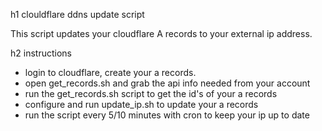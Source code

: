 h1 clouldflare ddns update script

This script updates your cloudflare A records to your external ip address.

h2 instructions
- login to cloudflare, create your a records.
- open get_records.sh and grab the api info needed from your account
- run the get_records.sh script to get the id's of your a records
- configure and run update_ip.sh to update your a records
- run the script every 5/10 minutes with cron to keep your ip up to date
